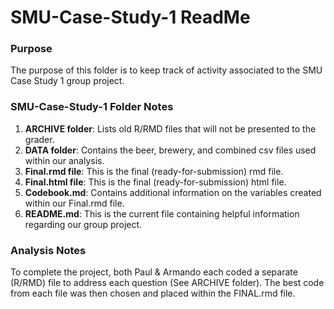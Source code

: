 # SMU-Case-Study-1 ReadMe

### Purpose
The purpose of this folder is to keep track of activity associated to the SMU Case Study 1 group project.


### SMU-Case-Study-1 Folder Notes
1.  **ARCHIVE folder**:  Lists old R/RMD files that will not be presented to the grader.
2.  **DATA folder**: Contains the beer, brewery, and combined csv files used within our analysis.
3.  **Final.rmd file**: This is the final (ready-for-submission) rmd file.
4.  **Final.html file**: This is the final (ready-for-submission) html file.
5.  **Codebook.md**: Contains additional information on the variables created within our Final.rmd file.
6.  **README.md**: This is the current file containing helpful information regarding our group project.


### Analysis Notes
To complete the project, both Paul & Armando each coded a separate (R/RMD) file to address each question (See ARCHIVE folder).  The best code from each file was then chosen and placed within the FINAL.rmd file. 


